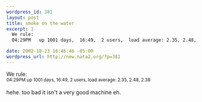 ```yaml
--- 
wordpress_id: 381
layout: post
title: smoke on the water
excerpt: |
  We rule:
  04:29PM   up 1001 days,  16:49,  2 users,  load average: 2.35, 2.48, 2.38hehe. too bad it isn't a very good machine eh. 

date: 2002-10-23 16:46:46 -05:00
wordpress_url: http://new.nata2.org/?p=381
---
```

We rule:<br/>
<small>04:29PM   up 1001 days,  16:49,  2 users,  load average: 2.35, 2.48, 2.38</small><br/><br/>hehe. too bad it isn't a very good machine eh. 
